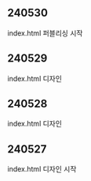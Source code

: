 ## 240530
index.html 퍼블리싱 시작

## 240529
index.html 디자인

## 240528
index.html 디자인

## 240527
index.html 디자인 시작
